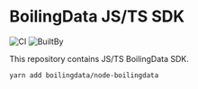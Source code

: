 # BoilingData JS/TS SDK

![CI](https://github.com/boilingdata/node-boilingdata/workflows/CI/badge.svg?branch=main)
![BuiltBy](https://img.shields.io/badge/TypeScript-Lovers-black.svg "img.shields.io")

This repository contains JS/TS BoilingData SDK.

```shell
yarn add boilingdata/node-boilingdata
```
